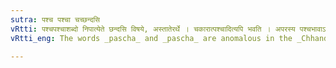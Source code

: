```yaml
---
sutra: पश्च पश्चा चच्छन्दसि
vRtti: पश्चपश्चाशब्दो निपात्येते छन्दसि विषये, अस्तातेरर्थे । चकारात्पश्चादित्यपि भवति । अपरस्य पश्चभावाऽकाराकारौ च प्रत्ययौ निपात्येते ॥
vRtti_eng: The words _pascha_ and _pascha_ are anomalous in the _Chhandas_, having the force of _astati_.

---
```

